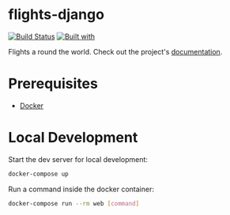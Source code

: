 # flights-django

[![Build Status](https://travis-ci.org/puroh/flights-django.svg?branch=master)](https://travis-ci.org/puroh/flights-django)
[![Built with](https://img.shields.io/badge/Built_with-Cookiecutter_Django_Rest-F7B633.svg)](https://github.com/agconti/cookiecutter-django-rest)

Flights a round the world. Check out the project's [documentation](http://puroh.github.io/flights-django/).

# Prerequisites

- [Docker](https://docs.docker.com/docker-for-mac/install/)  

# Local Development

Start the dev server for local development:
```bash
docker-compose up
```

Run a command inside the docker container:

```bash
docker-compose run --rm web [command]
```
